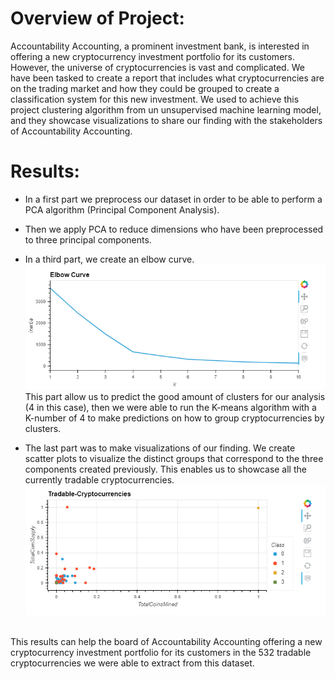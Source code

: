 # Overview of Project:

Accountability Accounting, a prominent investment bank, is interested in offering a new cryptocurrency investment portfolio for its customers.<br>
However, the universe of cryptocurrencies is vast and complicated. We have been tasked to create a report that includes what cryptocurrencies are on the trading market and how they could be grouped to create a classification system for this new investment.
We used to achieve this project clustering algorithm from un unsupervised machine learning model, and they showcase visualizations to share our finding with the stakeholders of Accountability Accounting.


# Results:

- In a first part we preprocess our dataset in order to be able to perform a PCA algorithm (Principal Component Analysis).
- Then we apply PCA to reduce dimensions who have been preprocessed to three principal components.
- In a third part, we create an elbow curve.
![](Images/elbow_curve.PNG)
  <br>
 This part allow us to predict the good amount of clusters for our analysis (4 in this case), then we were able to run the K-means algorithm with a K-number of 4 to make predictions on how to group cryptocurrencies by clusters.
  
- The last part was to make visualizations of our finding. We create scatter plots to visualize the distinct groups that correspond to the three components created previously. This enables us to showcase all the currently tradable cryptocurrencies.
![](Images/tradable_cryptocurrencies.PNG)
 <br> 
This results can help the board of Accountability Accounting offering a new cryptocurrency investment portfolio for its customers in the 532 tradable cryptocurrencies we were able to extract from this dataset.